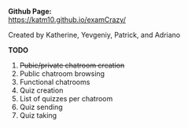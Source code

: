 **Github Page:**<br/>
<https://katm10.github.io/examCrazy/>

Created by Katherine, Yevgeniy, Patrick, and Adriano

**TODO**<br/>
1. ~~Pubic/private chatroom creation~~<br/>
2. Public chatroom browsing<br/>
3. Functional chatrooms<br/>
4. Quiz creation<br/>
5. List of quizzes per chatroom<br/>
6. Quiz sending<br/>
7. Quiz taking<br/>
